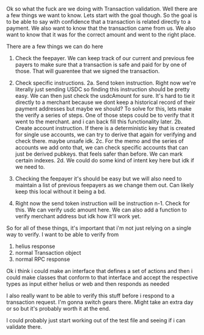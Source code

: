 Ok so what the fuck are we doing with Transaction validation. Well there are a few things we want to know. Lets start with the goal though. So the goal is to be able to say with confidence that a transaction is related directly to a payment. We also want to know that the transaction came from us. We also want to know that it was for the correct amount and went to the right place.

There are a few things we can do here

1. Check the feepayer. We can keep track of our current and previous fee payers to make sure that a transaction is safe and paid for by one of those. That will guarentee that we signed the transaction.
2. Check specific instructions.
   2a. Send token instruction. Right now we're literally just sending USDC so finding this instruction should be pretty easy. We can then just check the usdcAmount for sure. It's hard to tie it directly to a merchant because we dont keep a historical record of their payment addresses but maybe we should? To solve for this, lets make the verify a series of steps. One of those steps could be to verify that it went to the merchant. and i can back fill this functionality later.
   2b. Create account instruction. If there is a deterministic key that is created for single use accounts, we can try to derive that again for verifying and check there. maybe unsafe idk.
   2c. For the memo and the series of accounts we add onto that, we can check specific accounts that can just be derived pubkeys. that feels safer than before. We can mark certain indexes.
   2d. We could do some kind of intent key here but idk if we need to.

3. Checking the feepayer it's should be easy but we will also need to maintain a list of previous feepayers as we change them out. Can likely keep this local without it being a bd.
4. Right now the send token instruction will be instruction n-1. Check for this. We can verify usdc amount here. We can also add a function to verify merchant address but idk how it'll work yet.

So for all of these things, it's important that i'm not just relying on a single way to verify. I want to be able to verify from

1. helius response
2. normal Transaction object
3. normal RPC response

Ok i think i could make an interface that defines a set of actions and then i could make classes that conform to that interface and accept the respective types as input either helius or web and then responds as needed

I also really want to be able to verify this stuff before i respond to a transaction request. I'm gonna switch gears there. Might take an extra day or so but it's probably worth it at the end.

I could probably just start working out of the test file and seeing if i can validate there.
